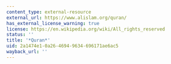 ```yaml
---
content_type: external-resource
external_url: https://www.alislam.org/quran/
has_external_license_warning: true
license: https://en.wikipedia.org/wiki/All_rights_reserved
status: ''
title: '*Quran*'
uid: 2a1474e1-0a26-4694-9634-696171ae6ac5
wayback_url: ''
---
```

